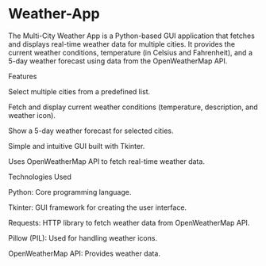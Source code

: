# Weather-App
The Multi-City Weather App is a Python-based GUI application that fetches and displays real-time weather data for multiple cities. It provides the current weather conditions, temperature (in Celsius and Fahrenheit), and a 5-day weather forecast using data from the OpenWeatherMap API.

Features

Select multiple cities from a predefined list.

Fetch and display current weather conditions (temperature, description, and weather icon).

Show a 5-day weather forecast for selected cities.

Simple and intuitive GUI built with Tkinter.

Uses OpenWeatherMap API to fetch real-time weather data.

Technologies Used

Python: Core programming language.

Tkinter: GUI framework for creating the user interface.

Requests: HTTP library to fetch weather data from OpenWeatherMap API.

Pillow (PIL): Used for handling weather icons.

OpenWeatherMap API: Provides weather data.
